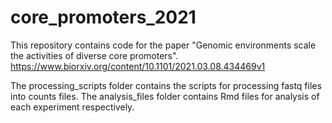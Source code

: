 # core_promoters_2021

This repository contains code for the paper "Genomic environments scale the activities of diverse core promoters".
https://www.biorxiv.org/content/10.1101/2021.03.08.434469v1

The processing_scripts folder contains the scripts for processing fastq files into counts files. The analysis_files folder contains Rmd files for analysis of each experiment respectively.
